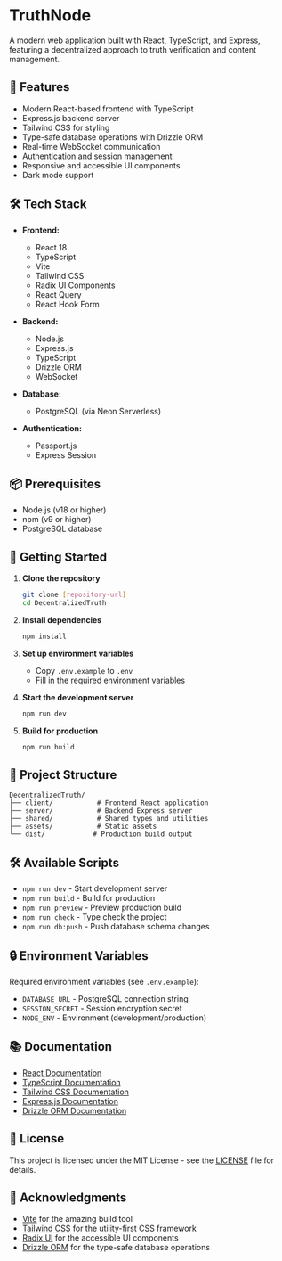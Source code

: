 # TruthNode

A modern web application built with React, TypeScript, and Express, featuring a decentralized approach to truth verification and content management.

## 🚀 Features

- Modern React-based frontend with TypeScript
- Express.js backend server
- Tailwind CSS for styling
- Type-safe database operations with Drizzle ORM
- Real-time WebSocket communication
- Authentication and session management
- Responsive and accessible UI components
- Dark mode support

## 🛠️ Tech Stack

- **Frontend:**
  - React 18
  - TypeScript
  - Vite
  - Tailwind CSS
  - Radix UI Components
  - React Query
  - React Hook Form

- **Backend:**
  - Node.js
  - Express.js
  - TypeScript
  - Drizzle ORM
  - WebSocket

- **Database:**
  - PostgreSQL (via Neon Serverless)

- **Authentication:**
  - Passport.js
  - Express Session

## 📦 Prerequisites

- Node.js (v18 or higher)
- npm (v9 or higher)
- PostgreSQL database

## 🚀 Getting Started

1. **Clone the repository**
   ```bash
   git clone [repository-url]
   cd DecentralizedTruth
   ```

2. **Install dependencies**
   ```bash
   npm install
   ```

3. **Set up environment variables**
   - Copy `.env.example` to `.env`
   - Fill in the required environment variables

4. **Start the development server**
   ```bash
   npm run dev
   ```

5. **Build for production**
   ```bash
   npm run build
   ```

## 📁 Project Structure

```
DecentralizedTruth/
├── client/           # Frontend React application
├── server/           # Backend Express server
├── shared/           # Shared types and utilities
├── assets/           # Static assets
└── dist/            # Production build output
```

## 🛠️ Available Scripts

- `npm run dev` - Start development server
- `npm run build` - Build for production
- `npm run preview` - Preview production build
- `npm run check` - Type check the project
- `npm run db:push` - Push database schema changes

## 🔒 Environment Variables

Required environment variables (see `.env.example`):
- `DATABASE_URL` - PostgreSQL connection string
- `SESSION_SECRET` - Session encryption secret
- `NODE_ENV` - Environment (development/production)

## 📚 Documentation

- [React Documentation](https://reactjs.org/docs/getting-started.html)
- [TypeScript Documentation](https://www.typescriptlang.org/docs/)
- [Tailwind CSS Documentation](https://tailwindcss.com/docs)
- [Express.js Documentation](https://expressjs.com/)
- [Drizzle ORM Documentation](https://orm.drizzle.team/)

## 📝 License

This project is licensed under the MIT License - see the [LICENSE](LICENSE) file for details.

## 🙏 Acknowledgments

- [Vite](https://vitejs.dev/) for the amazing build tool
- [Tailwind CSS](https://tailwindcss.com/) for the utility-first CSS framework
- [Radix UI](https://www.radix-ui.com/) for the accessible UI components
- [Drizzle ORM](https://orm.drizzle.team/) for the type-safe database operations
